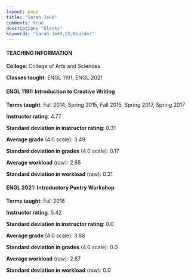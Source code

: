 ```yaml
---
layout: page
title: "Sarah Jedd" 
comments: true
description: "blanks"
keywords: "Sarah Jedd,CU,Boulder"
---
```

<head>
<script src="https://ajax.googleapis.com/ajax/libs/jquery/2.1.3/jquery.min.js"></script>
<script src="https://dl.dropboxusercontent.com/s/pc42nxpaw1ea4o9/highcharts.js?dl=0"></script>
<!-- <script src="../assets/js/highcharts.js"></script> -->
<style type="text/css">@font-face {
	font-family: "Bebas Neue";
	src: url(https://www.filehosting.org/file/details/544349/BebasNeue Regular.otf) format("opentype");
	}
	h1.Bebas { 
		font-family: "Bebas Neue", Verdana, Tahoma;
	}
</style>
</head>
	   
#### TEACHING INFORMATION

**College**: College of Arts and Sciences

**Classes taught**: ENGL 1191, ENGL 2021

#### ENGL 1191: Introduction to Creative Writing

**Terms taught**: Fall 2014, Spring 2015, Fall 2015, Spring 2017, Spring 2017

**Instructor rating**: 4.77

**Standard deviation in instructor rating**: 0.31

**Average grade** (4.0 scale): 3.49

**Standard deviation in grades** (4.0 scale): 0.17

**Average workload** (raw): 2.65

**Standard deviation in workload** (raw): 0.31

#### ENGL 2021: Introductory Poetry Workshop

**Terms taught**: Fall 2016

**Instructor rating**: 5.42

**Standard deviation in instructor rating**: 0.0

**Average grade** (4.0 scale): 3.88

**Standard deviation in grades** (4.0 scale): 0.0

**Average workload** (raw): 2.67

**Standard deviation in workload** (raw): 0.0

